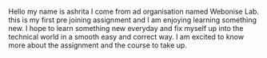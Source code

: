 Hello my name is ashrita
I come from ad organisation named Webonise Lab.
this is my first pre joining assignment and I am enjoying learning something new.
I hope to learn something new everyday and fix myself up into the technical world
in a smooth easy and correct way.
I am excited to know more about the assignment and the course to take up.
